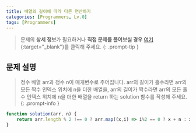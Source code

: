 ```yaml
---
title: 배열의 길이에 따라 다른 연산하기
categories: [Programmers, Lv.0]
tags: [Programmers]
---
```


> 문제의 **상세 정보**가 필요하거나 **직접 문제를 풀어보실 경우** [여기](https://school.programmers.co.kr/learn/courses/30/lessons/181854){:target="_blank"}를 클릭해 주세요.
{: .prompt-tip }

## 문제 설명

> 정수 배열 arr과 정수 n이 매개변수로 주어집니다. arr의 길이가 홀수라면 arr의 모든 짝수 인덱스 위치에 n을 더한 배열을, arr의 길이가 짝수라면 arr의 모든 홀수 인덱스 위치에 n을 더한 배열을 return 하는 solution 함수를 작성해 주세요.
{: .prompt-info }

```js
function solution(arr, n) {
    return arr.length % 2 !== 0 ? arr.map((x,i) => i%2 == 0 ? x + n : x) : arr.map((x,i) => i%2 !== 0 ? x + n : x);
}
```